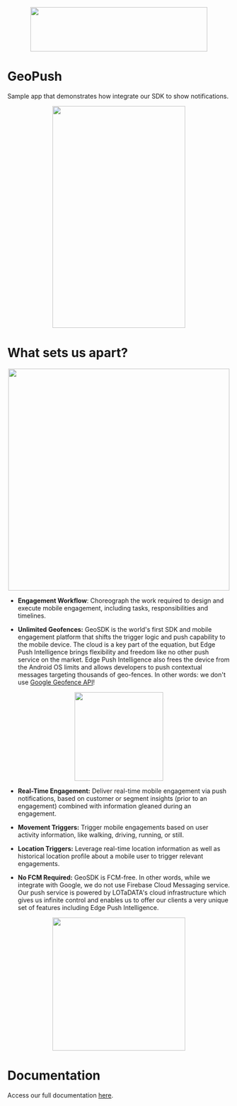 

<p  align="center"> 
 <a href="https://lotadata.com/">
  <img src="https://lotadata.com/src/images/LD_blue_red.png" width="400" height="100">
 </a>
</p>

# GeoPush
Sample app that demonstrates how integrate our SDK to show notifications.

<p align="center">
<img src="https://i.ibb.co/hYkWGpn/geopush.png" width="300" height="500">
</p>

# What sets us apart?

<p align="center">
<img src="https://gblobscdn.gitbook.com/assets%2F-L918I25XgoWYuUhG7ND%2F-LyzTEJAojMM7UP6JEtB%2F-LyzWUoPuhbEIj_ZuC-G%2FLOTaDATA_push_features.png" width="500" height="500">
</p>

-   **Engagement Workflow**: Choreograph the work required to design and execute mobile engagement, including tasks, responsibilities and timelines.
    
-   **Unlimited Geofences:** GeoSDK is the world's first SDK and mobile engagement platform that shifts the trigger logic and push capability to the mobile device. The cloud is a key part of the equation, but Edge Push Intelligence brings flexibility and freedom like no other push service on the market. Edge Push Intelligence also frees the device from the Android OS limits and allows developers to push contextual messages targeting thousands of geo-fences. In other words: we don't use [Google Geofence API](https://developers.google.com/location-context/geofencing)!

<p align="center">
<img src="https://i.ibb.co/Tv6p4Cr/google-geofence-api.png" width="200" height="200">
</p>    
    
-   **Real-Time Engagement:** Deliver real-time mobile engagement via push notifications, based on customer or segment insights (prior to an engagement) combined with information gleaned during an engagement.
    
-   **Movement Triggers:** Trigger mobile engagements based on user activity information, like walking, driving, running, or still.
    
-   **Location Triggers:** Leverage real-time location information as well as historical location profile about a mobile user to trigger relevant engagements.
    
-   **No FCM Required:** GeoSDK is FCM-free. In other words, while we integrate with Google, we do not use Firebase Cloud Messaging service. Our push service is powered by LOTaDATA's cloud infrastructure which gives us infinite control and enables us to offer our clients a very unique set of features including Edge Push Intelligence.

<p align="center">
<img src="https://i.ibb.co/CbMs90J/firebase.png" width="300" height="300">
</p>

# Documentation
Access our full documentation [here](https://docs.lotadata.com).
